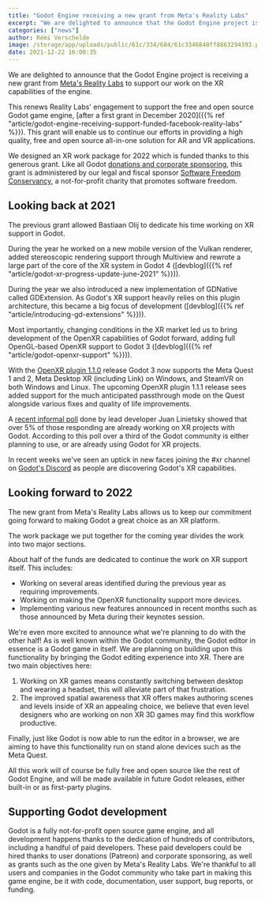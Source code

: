 ```yaml
---
title: "Godot Engine receiving a new grant from Meta's Reality Labs"
excerpt: "We are delighted to announce that the Godot Engine project is receiving a new grant from Meta's Reality Labs to support our work on the XR capabilities of the engine."
categories: ["news"]
author: Rémi Verschelde
image: /storage/app/uploads/public/61c/334/684/61c3346840ff8863294393.png
date: 2021-12-22 16:00:35
---
```


We are delighted to announce that the Godot Engine project is receiving a new grant from [Meta's Reality Labs](https://about.facebook.com/realitylabs/) to support our work on the XR capabilities of the engine.

This renews Reality Labs' engagement to support the free and open source Godot game engine, [after a first grant in December 2020]({{% ref "article/godot-engine-receiving-support-funded-facebook-reality-labs" %}}). This grant will enable us to continue our efforts in providing a high quality, free and open source all-in-one solution for AR and VR applications.

We designed an XR work package for 2022 which is funded thanks to this generous grant. Like all Godot [donations and corporate sponsoring](https://godotengine.org/donate), this grant is administered by our legal and fiscal sponsor [Software Freedom Conservancy](https://sfconservancy.org/), a not-for-profit charity that promotes software freedom.

## Looking back at 2021

The previous grant allowed Bastiaan Olij to dedicate his time working on XR support in Godot.

During the year he worked on a new mobile version of the Vulkan renderer, added stereoscopic rendering support through Multiview and rewrote a large part of the core of the XR system in Godot 4 ([devblog]({{% ref "article/godot-xr-progress-update-june-2021" %}})).

During the year we also introduced a new implementation of GDNative called GDExtension. As Godot's XR support heavily relies on this plugin architecture, this became a big focus of development ([devblog]({{% ref "article/introducing-gd-extensions" %}})).

Most importantly, changing conditions in the XR market led us to bring development of the OpenXR capabilities of Godot forward, adding full OpenGL-based OpenXR support to Godot 3 ([devblog]({{% ref "article/godot-openxr-support" %}})).

With the [OpenXR plugin 1.1.0](https://github.com/GodotVR/godot_openxr/releases/tag/1.1.0) release Godot 3 now supports the Meta Quest 1 and 2, Meta Desktop XR (including Link) on Windows, and SteamVR on both Windows and Linux. The upcoming OpenXR plugin 1.1.1 release sees added support for the much anticipated passthrough mode on the Quest alongside various fixes and quality of life improvements.

A [recent informal poll](https://twitter.com/reduzio/status/1450967662620778501) done by lead developer Juan Linietsky showed that over 5% of those responding are already working on XR projects with Godot. According to this poll over a third of the Godot community is either planning to use, or are already using Godot for XR projects.

In recent weeks we've seen an uptick in new faces joining the #xr channel on [Godot's Discord](https://discord.gg/4JBkykG) as people are discovering Godot's XR capabilities.

## Looking forward to 2022

The new grant from Meta's Reality Labs allows us to keep our commitment going forward to making Godot a great choice as an XR platform.

The work package we put together for the coming year divides the work into two major sections.

About half of the funds are dedicated to continue the work on XR support itself. This includes:
- Working on several areas identified during the previous year as requiring improvements.
- Working on making the OpenXR functionality support more devices.
- Implementing various new features announced in recent months such as those announced by Meta during their keynotes session.

We're even more excited to announce what we're planning to do with the other half!
As is well known within the Godot community, the Godot editor in essence is a Godot game in itself. We are planning on building upon this functionality by bringing the Godot editing experience into XR. There are two main objectives here:
1) Working on XR games means constantly switching between desktop and wearing a headset, this will alleviate part of that frustration.
2) The improved spatial awareness that XR offers makes authoring scenes and levels inside of XR an appealing choice, we believe that even level designers who are working on non XR 3D games may find this workflow productive.

Finally, just like Godot is now able to run the editor in a browser, we are aiming to have this functionality run on stand alone devices such as the Meta Quest.

All this work will of course be fully free and open source like the rest of Godot Engine, and will be made available in future Godot releases, either built-in or as first-party plugins.

## Supporting Godot development

Godot is a fully not-for-profit open source game engine, and all development happens thanks to the dedication of hundreds of contributors, including a handful of paid developers.
These paid developers could be hired thanks to user donations (Patreon) and corporate sponsoring, as well as grants such as the one given by Meta's Reality Labs.
We're thankful to all users and companies in the Godot community who take part in making this game engine, be it with code, documentation, user support, bug reports, or funding.
